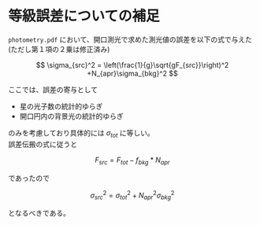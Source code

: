 # 等級誤差についての補足

`photometry.pdf` において、開口測光で求めた測光値の誤差を以下の式で与えた(ただし第１項の２乗は修正済み)  

$$
\sigma_{src}^2 = \left(\frac{1}{g}\sqrt{gF_{src}}\right)^2 +N_{apr}\sigma_{bkg}^2
$$

ここでは、誤差の寄与として  
- 星の光子数の統計的ゆらぎ
- 開口円内の背景光の統計的ゆらぎ

のみを考慮しており具体的には $\sigma_{tot}$ に等しい。    
誤差伝搬の式に従うと

$$
F_{src} = F_{tot} - f_{bkg}*N_{apr}
$$

であったので  

$$
\sigma_{src}^2 = \sigma_{tot}^2 +N_{apr}^2\sigma_{bkg}^2
$$

となるべきである。
